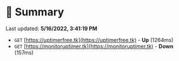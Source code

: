 # 📖 Summary
Last updated: **5/16/2022, 3:41:19 PM**

- `GET` [https://uptimerfree.tk](https://uptimerfree.tk) - **Up** (1264ms)
- `GET` [https://monitoruptimer.tk](https://monitoruptimer.tk) - **Down** (157ms)
